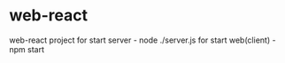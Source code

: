 # web-react
web-react project
for start server - node ./server.js
for start web(client) - npm start
